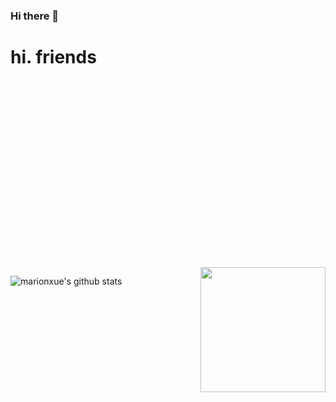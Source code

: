 ### Hi there 👋

<!--
**marionxue/marionxue** is a ✨ _special_ ✨ repository because its `README.md` (this file) appears on your GitHub profile.

Here are some ideas to get you started:

- 🔭 I’m currently working on ...
- 🌱 I’m currently learning ...
- 👯 I’m looking to collaborate on ...
- 🤔 I’m looking for help with ...
- 💬 Ask me about ...
- 📫 How to reach me: ...
- 😄 Pronouns: ...
- ⚡ Fun fact: ...
-->

# hi. friends
<div style="text-align: center; width: 500px; height: 300px;">
    <img alt="" src="https://raw.githubusercontent.com/marionxue/marionxue/master/img/github-overview-logo.gif" style="margin: 0 auto;" />
</div>

<img align='right' src='https://raw.githubusercontent.com/marionxue/marionxue/master/img/github_wall.gif' width='200'>

![marionxue's github stats](https://github-readme-stats.vercel.app/api?username=marionxue&show_icons=true&theme=radical)
